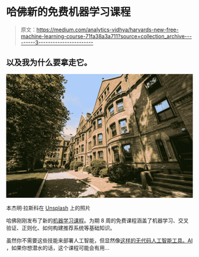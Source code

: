 # 哈佛新的免费机器学习课程

> 原文：<https://medium.com/analytics-vidhya/harvards-new-free-machine-learning-course-71fa38a3a711?source=collection_archive---------3----------------------->

## 以及我为什么要拿走它。

![](img/4d913d9ed121214a2a30f1e7f855e39c.png)

本杰明·拉斯科在 [Unsplash](https://unsplash.com?utm_source=medium&utm_medium=referral) 上的照片

哈佛刚刚发布了新的[机器学习课程](https://online-learning.harvard.edu/course/data-science-machine-learning?delta=2)。为期 8 周的免费课程涵盖了机器学习、交叉验证、正则化、如何构建推荐系统等基础知识。

虽然你不需要这些技能来部署人工智能，但显然像[这样的无代码人工智能工具。AI](http://obviously.ai/) ，如果你想潜水的话，这个课程可能会有用…
